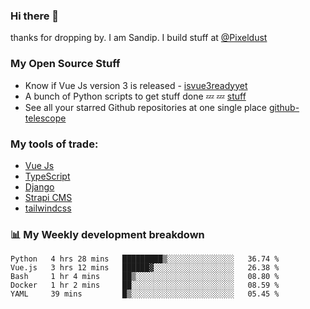 ### Hi there 👋

thanks for dropping by.
I am Sandip. I build stuff at [@Pixeldust](github.com/pixeldust-in/)

###  **My Open Source Stuff**

 - Know if Vue Js version 3 is released -  [isvue3readyyet](https://github.com/sandiprb/isvue3readyyet)
 - A bunch of Python scripts to get stuff done 💤 💤 [stuff](https://github.com/sandiprb/stuff)
 - See all your starred Github repositories at one single place [github-telescope](https://github.com/sandiprb/github-telescope)



###  **My tools of trade:**
 - [Vue Js](https://github.com/vuejs/vue/)
 - [TypeScript](https://github.com/microsoft/TypeScript)
 - [Django](github.com/django/django)
 - [Strapi CMS](github.com/strapi/strapi)
 - [tailwindcss](https://github.com/tailwindlabs/tailwindcss)


###  📊 **My Weekly development breakdown**
<!--START_SECTION:waka-->
```text
Python   4 hrs 28 mins   █████████▒░░░░░░░░░░░░░░░   36.74 % 
Vue.js   3 hrs 12 mins   ██████▓░░░░░░░░░░░░░░░░░░   26.38 % 
Bash     1 hr 4 mins     ██▒░░░░░░░░░░░░░░░░░░░░░░   08.80 % 
Docker   1 hr 2 mins     ██░░░░░░░░░░░░░░░░░░░░░░░   08.59 % 
YAML     39 mins         █▒░░░░░░░░░░░░░░░░░░░░░░░   05.45 % 
```
<!--END_SECTION:waka-->
